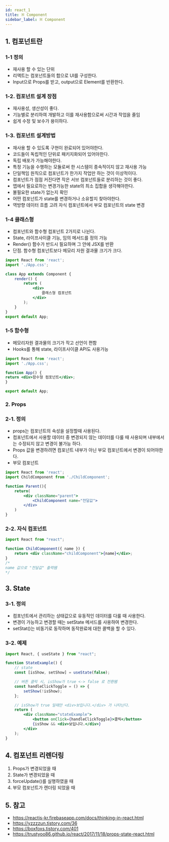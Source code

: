 ```yaml
---
id: react_1
title: ※ Component
sidebar_label: ※ Component
---
```



## 1. 컴포넌트란

### 1-1 정의

-   재사용 할 수 있는 단위
-   리액트는 컴포넌트들의 합으로 UI를 구성한다.
-   Input으로 Props를 받고, output으로 Element를 반환한다.

### 1-2. 컴포넌트 설계 장점

-   재사용성, 생산성이 좋다.
-   기능별로 분리하여 개발하고 이를 재사용함으로써 시간과 작업을 줄임
-   쉽게 수정 및 보수가 용이하다.

### 1-3. 컴포넌트 설계방법

-   재사용 할 수 있도록 구현이 완료되어 있어야한다.
-   코드들이 독립적인 단위로 패키지화되어 있어야한다.
-   독립 배포가 가능해야한다.
-   특정 기능을 수행하는 모듈로써 한 시스템이 종속적이지 않고 재사용 가능
-   단일책임 원칙으로 컴포넌트가 한가지 작업만 하는 것이 이상적이다.
-   컴포넌트가 점점 커진다면 작은 서브 컴포넌트들로 분리하는 것이 좋다.
-   앱에서 필요로하는 변경가능한 state의 최소 집합을 생각해야한다.
-   불필요한 state가 없는지 확인
-   어떤 컴포넌트가 state를 변경하거나 소유할지 찾아야한다.
-   역방향 데이터 흐름 고려 자식 컴포넌트에서 부모 컴포넌트의 state 변경

### 1-4 클래스형

-   컴포넌트와 함수형 컴포넌트 2가지로 나뉜다.
-   State, 라이프사이클 기능, 임의 메서드를 정의 가능
-   Render() 함수가 반드시 필요하며 그 안에 JSX를 반환
-   단점. 함수형 컴포넌트보다 메모리 자원 결과물 크기가 크다.

```jsx
import React from 'react';
import './App.css';

class App extends Component {
    render() {
        return (
            <div>
                클래스형 컴포넌트
            </div>
        );
    }
}
export default App;
```

    

### 1-5 함수형

-   메모리자원 결과물의 크기가 작고 선언이 편함
-   Hooks를 통해 state, 라이프사이클 API도 사용가능

```jsx
import React from 'react';
import './App.css';

function App() {
return <div>함수형 컴포넌트</div>;
}

export default App;
```

    

### 2. Props

### 2-1. 정의
-   props는 컴포넌트의 속성을 설정할때 사용된다.
-   컴포넌트에서 사용할 데이터 중 변경되지 않는 데이터를 다룰 때 사용되며 내부에서는 수정되지 않고 변경이 불가능 하다.
-   Props 값을 변경하려면 컴포넌트 내부가 아닌 부모 컴포넌트에서 변경이 되어야한다.
-   부모 컴포넌트

```jsx
import React from 'react';
import ChildComponent from './ChildComponent';

function Parent(){
    return(
        <div className="parent">
            <ChildComponent name="전달값">
        </div>
    )
}
```

### 2-2. 자식 컴포넌트

```jsx
import React from "react";

function ChildComponent({ name }) {
    return <div className="childComponent">{name}</div>;
}
/*
name 값으로 "전달값" 출력됌
*/
```

## 3. State

### 3-1. 정의

-   컴포넌트에서 관리하는 상태값으로 유동적인 데이터를 다룰 때 사용한다.
-   변경이 가능하고 변경할 때는 setState 메서드를 사용하여 변경한다.
-   setStat()는 비동기로 동작하며 동작완료에 대한 콜백을 할 수 있다.

### 3-2.  예제

```jsx
import React, { useState } from "react";

function StateExample() {
    // state
    const [isShow, setShow] = useState(false);

    // 버튼 클릭 시, isShow가 true <-> false 로 전환됌
    const handleClickToggle = () => {
        setShow(!isShow);
    };

    // isShow가 true 일때만 <div>보입니다.</div> 가 나타난다.
    return (
        <div className="stateExample">
            <button onClick={handleClickToggle}>클릭</button>
            {isShow && <div>보입니다.</div>}
        </div>
    );
}
```

## 4. 컴포넌트 리렌더링

1. Props가 변경되었을 때
2. State가 변경되었을 때
3. forceUpdate()를 실행하였을 때
4. 부모 컴포넌트가 렌더링 되었을 때

## 5. 참고

-   https://reactjs-kr.firebaseapp.com/docs/thinking-in-react.html
-   https://yzzzzun.tistory.com/36
-   https://boxfoxs.tistory.com/401
-   https://trustyoo86.github.io/react/2017/11/18/props-state-react.html
